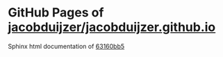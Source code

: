 GitHub Pages of [jacobduijzer/jacobduijzer.github.io](https://github.com/jacobduijzer/jacobduijzer.github.io.git)
===
Sphinx html documentation of [63160bb5](https://github.com/jacobduijzer/jacobduijzer.github.io/tree/63160bb53169cc83674b8309b744b2364c5d02d7)
